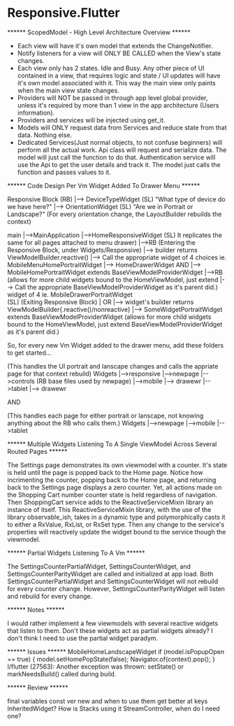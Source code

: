 # Responsive.Flutter

****** ScopedModel - High Level Architecture Overview ******

+ Each view will have it's own model that extends the ChangeNotifier.
+ Notify listeners for a view will ONLY BE CALLED when the View's state changes.
+ Each view only has 2 states. Idle and Busy. Any other piece of UI contained in a view, that requires logic and state / UI updates will have it's own model associated with it.   This way the main view only paints when the main view state changes.
+ Providers will NOT be passed in through app level global provider, unless it's required by more than 1 view in the app architecture (Users information).
+ Providers and services will be injected using get_it.
+ Models will ONLY request data from Services and reduce state from that data. Nothing else.
+ Dedicated Services(Just normal objects, to not confuse beginners) will perform all the actual work. Api class will request and serialize data. 
  The model will just call the function to do that. Authentication service will use the Api to get the user details and track it. 
  The model just calls the function and passes values to it.

****** Code Design Per Vm Widget Added To Drawer Menu ******

Responsive Block (RB) 
   |--> DeviceTypeWidget (SL) "What type of device do we have here?"
   |--> OrientationWidget (SL) "Are we in Portrait or Landscape?"
        (For every orientation change, the LayoutBuilder rebuilds the context)

main
|-->MainApplication
   |-->HomeResponsiveWidget (SL)  It replicates the same for all pages attached to menu drawer)
       |-->RB (Entering the Responsive Block, under Widgets/Responsive) 
	    |--> builder returns ViewModelBuilder<HomeViewModel>.reactive()
	         |--> Call the appropriate widget of 4 choices ie. MobileMenuHomePortraitWidget
		      |--> HomeDrawerWidget    AND    |--> MobileHomePortraitWidget extends BaseViewModelProviderWidget<HomeViewModel> 
			   |-->RB			    (allows for more child widgets bound to the HomeViewModel, just extend 
			       |--> Call the appropriate     BaseViewModelProviderWidget<HomeViewModel> as it's parent did.)              			
				    widget of 4 ie. MobileDrawerPortraitWidget    			
				    (SL) (Exiting Responsive Block)
						      |				               OR
						      |--> widget's builder returns ViewModelBuilder<SomeViewModel>{.reactive()/nonreactive}
							  |--> SomeWidgetPortraitWidget extends BaseViewModelProviderWidget<SomeViewModel>
								(allows for more child widgets bound to the HomeViewModel, just extend 							      				                         BaseViewModelProviderWidget<HomeViewModel> as it's parent did.)	
						
So, for every new Vm Widget added to the drawer menu, add these folders to get started...

(This handles the UI portrait and lanscape changes and calls the appriate page for that context rebuild)
Widgets
    |-->responsive
      	  |-->newpage
        	|-->controls (RB base files used by newpage)
                |-->mobile
	            |--> drawewr
          	|-->tablet
	            |--> drawewr
    
AND

(This handles each page for either portrait or lanscape, not knowing anything about the RB who calls them.)
Widgets
    |-->newpage
         |-->mobile
         |-->tablet

****** Multiple Widgets Listening To A Single ViewModel Across Several Routed Pages  ******

The Settings page demonstrates its own viewmodel with a counter.  It's state is held until the page is popped back to the Home page.
Notice how incrimenting the counter, popping back to the Home page, and returning back to the Settings page displays a zero counter.
Yet, all actions made on the Shopping Cart number counter state is held regardless of navigation.  Then ShoppingCart service adds to the ReactiveServiceMixin library
an instance of itself.  This ReactiveServiceMixin library, with the use of the library observable_ish, takes in a dynamic type and polymorphically casts it to either a RxValue, RxList, or RxSet type.  Then any change to the service's properties will reactively update the widget bound to the service though the viewmodel.  

****** Partial Widgets Listening To A Vm  ******

The SettingsCounterPartialWidget, SettingsCounterWidget, and SettingsCounterParityWidget are called and initialized at app load.  Both SettingsCounterPartialWidget and SettingsCounterWidget will not rebuild for every counter change.  However, SettingsCounterParityWidget will listen and rebuild for every change.

****** Notes ******

I would rather implement a few viewmodels with several reactive widgets that listen to them.  Don't these widgets act as partial widgets already? I don't think I need to use the partial widget paradym.

****** Issues ******
MobileHomeLandscapeWidget
    if (model.isPopupOpen == true) {
      model.setHomePopState(false);
      Navigator.of(context).pop();
    }
I/flutter (27563): Another exception was thrown: setState() or markNeedsBuild() called during build.

****** Review ******

final variables
const ver new and when to use them
get better at keys
InheritedWidget? How is Stacks using it
StreamController, when do I need one?
